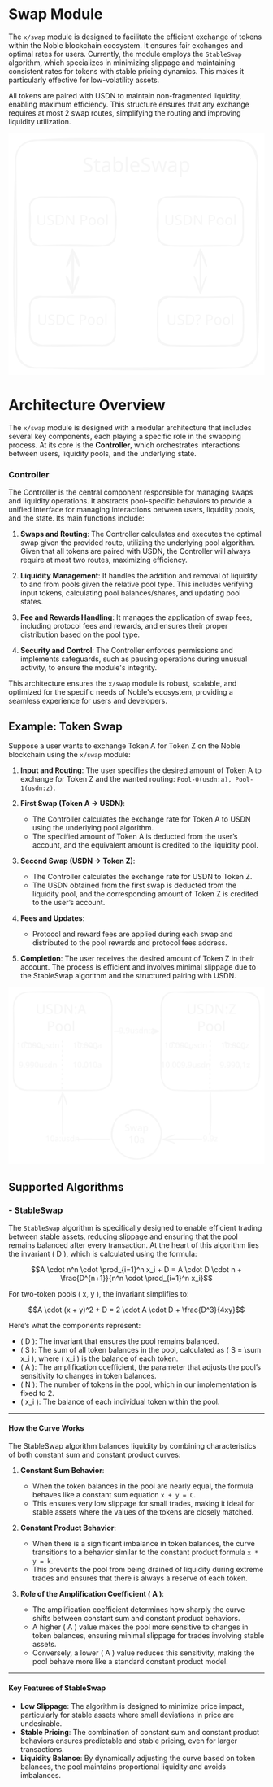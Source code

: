 # Swap Module

The `x/swap` module is designed to facilitate the efficient exchange of tokens within the Noble blockchain ecosystem. It ensures fair exchanges and optimal rates for users. Currently, the module employs the `StableSwap` algorithm, which specializes in minimizing slippage and maintaining consistent rates for tokens with stable pricing dynamics. This makes it particularly effective for low-volatility assets.

All tokens are paired with USDN to maintain non-fragmented liquidity, enabling maximum efficiency. This structure ensures that any exchange requires at most 2 swap routes, simplifying the routing and improving liquidity utilization.

![Liquidity Architecture Simple](spec/imgs/liquidity_architecture_simple.svg "Liquidity Architecture Simple")

# Architecture Overview

The `x/swap` module is designed with a modular architecture that includes several key components, each playing a specific role in the swapping process. At its core is the **Controller**, which orchestrates interactions between users, liquidity pools, and the underlying state.

### Controller

The Controller is the central component responsible for managing swaps and liquidity operations. It abstracts pool-specific behaviors to provide a unified interface for managing interactions between users, liquidity pools, and the state. Its main functions include:
1. **Swaps and Routing**: The Controller calculates and executes the optimal swap given the provided route, utilizing the underlying pool algorithm. Given that all tokens are paired with USDN, the Controller will always require at most two routes, maximizing efficiency.

2. **Liquidity Management**: It handles the addition and removal of liquidity to and from pools given the relative pool type. This includes verifying input tokens, calculating pool balances/shares, and updating pool states.

4. **Fee and Rewards Handling**: It manages the application of swap fees, including protocol fees and rewards, and ensures their proper distribution based on the pool type.

5. **Security and Control**: The Controller enforces permissions and implements safeguards, such as pausing operations during unusual activity, to ensure the module's integrity.

This architecture ensures the `x/swap` module is robust, scalable, and optimized for the specific needs of Noble's ecosystem, providing a seamless experience for users and developers.


## Example: Token Swap

Suppose a user wants to exchange Token A for Token Z on the Noble blockchain using the `x/swap` module:

1. **Input and Routing**: The user specifies the desired amount of Token A to exchange for Token Z and the wanted routing: `Pool-0(usdn:a), Pool-1(usdn:z)`.

2. **First Swap (Token A -> USDN)**:
    - The Controller calculates the exchange rate for Token A to USDN using the underlying pool algorithm.
    - The specified amount of Token A is deducted from the user’s account, and the equivalent amount is credited to the liquidity pool.

3. **Second Swap (USDN -> Token Z)**:
    - The Controller calculates the exchange rate for USDN to Token Z.
    - The USDN obtained from the first swap is deducted from the liquidity pool, and the corresponding amount of Token Z is credited to the user’s account.

4. **Fees and Updates**:
    - Protocol and reward fees are applied during each swap and distributed to the pool rewards and protocol fees address.

5. **Completion**: The user receives the desired amount of Token Z in their account. The process is efficient and involves minimal slippage due to the StableSwap algorithm and the structured pairing with USDN.

![Swap Example](spec/imgs/swap_example.svg "Swap Example")

## Supported Algorithms

### - StableSwap

The `StableSwap` algorithm is specifically designed to enable efficient trading between stable assets, reducing slippage and ensuring that the pool remains balanced after every transaction. At the heart of this algorithm lies the invariant \( D \), which is calculated using the formula:

```math
A \cdot n^n \cdot \prod_{i=1}^n x_i + D = A \cdot D \cdot n + \frac{D^{n+1}}{n^n \cdot \prod_{i=1}^n x_i}
```

For two-token pools \( x, y )\, the invariant simplifies to:

```math
A \cdot (x + y)^2 + D = 2 \cdot A \cdot D + \frac{D^3}{4xy}
```

Here’s what the components represent:
- \( D \): The invariant that ensures the pool remains balanced.
- \( S \): The sum of all token balances in the pool, calculated as \( S = \sum x_i \), where \( x_i \) is the balance of each token.
- \( A \): The amplification coefficient, the parameter that adjusts the pool’s sensitivity to changes in token balances.
- \( N \): The number of tokens in the pool, which in our implementation is fixed to 2.
- \( x_i \): The balance of each individual token within the pool.

---

#### How the Curve Works

The StableSwap algorithm balances liquidity by combining characteristics of both constant sum and constant product curves:

1. **Constant Sum Behavior**:
   - When the token balances in the pool are nearly equal, the formula behaves like a constant sum equation `x + y = C`.
   - This ensures very low slippage for small trades, making it ideal for stable assets where the values of the tokens are closely matched.

2. **Constant Product Behavior**:
   - When there is a significant imbalance in token balances, the curve transitions to a behavior similar to the constant product formula `x * y = k`.
   - This prevents the pool from being drained of liquidity during extreme trades and ensures that there is always a reserve of each token.

3. **Role of the Amplification Coefficient \( A \)**:
   - The amplification coefficient determines how sharply the curve shifts between constant sum and constant product behaviors.
   - A higher \( A \) value makes the pool more sensitive to changes in token balances, ensuring minimal slippage for trades involving stable assets.
   - Conversely, a lower \( A \) value reduces this sensitivity, making the pool behave more like a standard constant product model.

---

#### Key Features of StableSwap
- **Low Slippage**: The algorithm is designed to minimize price impact, particularly for stable assets where small deviations in price are undesirable.
- **Stable Pricing**: The combination of constant sum and constant product behaviors ensures predictable and stable pricing, even for larger transactions.
- **Liquidity Balance**: By dynamically adjusting the curve based on token balances, the pool maintains proportional liquidity and avoids imbalances.